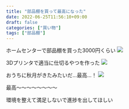 ```yaml
---
title: "部品棚を買って最高になった"
date: 2022-06-25T11:56:10+09:00
draft: false
categories: ["買い物"]
tags: ["部品棚"]
---
```


ホームセンターで部品棚を買った3000円くらい
![](../img/case1.jpg)

3Dプリンタで適当に仕切るやつを作った
![](../img/case2.jpg)

おうちに秋月がきたみたいだ…最高…！
![](../img/case3.jpg)

最高～～～～～～～～

環境を整えて満足しないで進捗を出してほしい




